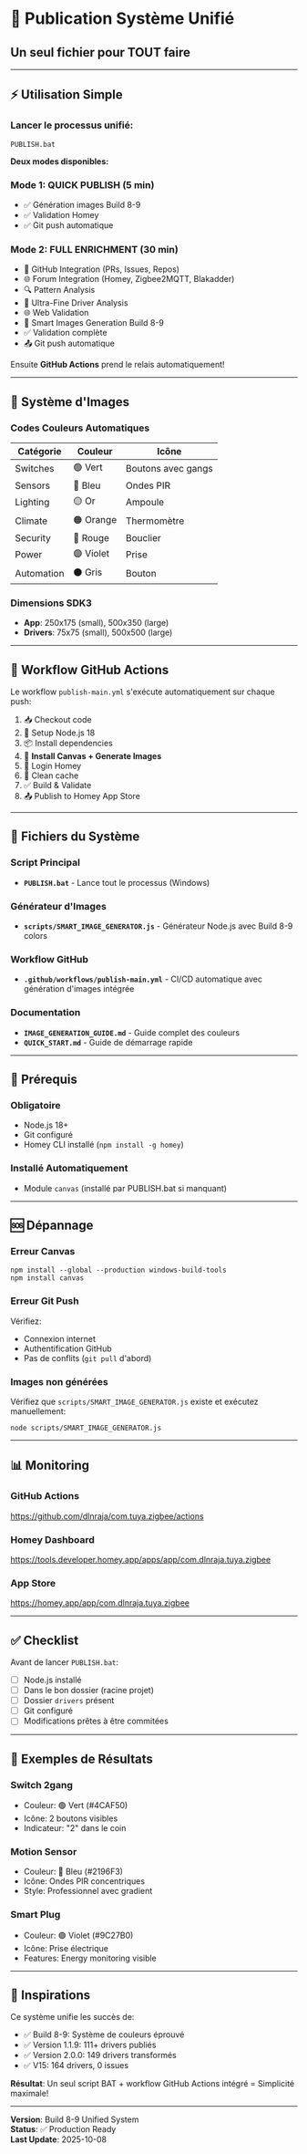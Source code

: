 # 🚀 Publication Système Unifié

## Un seul fichier pour TOUT faire

---

## ⚡ Utilisation Simple

### Lancer le processus unifié:

```batch
PUBLISH.bat
```

**Deux modes disponibles:**

### Mode 1: QUICK PUBLISH (5 min)
- ✅ Génération images Build 8-9
- ✅ Validation Homey
- ✅ Git push automatique

### Mode 2: FULL ENRICHMENT (30 min)
- 🐙 GitHub Integration (PRs, Issues, Repos)
- 🌐 Forum Integration (Homey, Zigbee2MQTT, Blakadder)
- 🔍 Pattern Analysis
- 🔬 Ultra-Fine Driver Analysis
- 🌐 Web Validation
- 🎨 Smart Images Generation Build 8-9
- ✅ Validation complète
- 📤 Git push automatique

Ensuite **GitHub Actions** prend le relais automatiquement!

---

## 🎨 Système d'Images

### Codes Couleurs Automatiques

| Catégorie | Couleur | Icône |
|-----------|---------|-------|
| Switches | 🟢 Vert | Boutons avec gangs |
| Sensors | 🔵 Bleu | Ondes PIR |
| Lighting | 🟡 Or | Ampoule |
| Climate | 🟠 Orange | Thermomètre |
| Security | 🔴 Rouge | Bouclier |
| Power | 🟣 Violet | Prise |
| Automation | ⚫ Gris | Bouton |

### Dimensions SDK3
- **App**: 250x175 (small), 500x350 (large)
- **Drivers**: 75x75 (small), 500x500 (large)

---

## 🔄 Workflow GitHub Actions

Le workflow `publish-main.yml` s'exécute automatiquement sur chaque push:

1. 📥 Checkout code
2. 🔧 Setup Node.js 18
3. 📦 Install dependencies
4. 🎨 **Install Canvas + Generate Images**
5. 🔐 Login Homey
6. 🧹 Clean cache
7. ✅ Build & Validate
8. 📤 Publish to Homey App Store

---

## 📁 Fichiers du Système

### Script Principal
- **`PUBLISH.bat`** - Lance tout le processus (Windows)

### Générateur d'Images
- **`scripts/SMART_IMAGE_GENERATOR.js`** - Générateur Node.js avec Build 8-9 colors

### Workflow GitHub
- **`.github/workflows/publish-main.yml`** - CI/CD automatique avec génération d'images intégrée

### Documentation
- **`IMAGE_GENERATION_GUIDE.md`** - Guide complet des couleurs
- **`QUICK_START.md`** - Guide de démarrage rapide

---

## 🔧 Prérequis

### Obligatoire
- Node.js 18+
- Git configuré
- Homey CLI installé (`npm install -g homey`)

### Installé Automatiquement
- Module `canvas` (installé par PUBLISH.bat si manquant)

---

## 🆘 Dépannage

### Erreur Canvas
```batch
npm install --global --production windows-build-tools
npm install canvas
```

### Erreur Git Push
Vérifiez:
- Connexion internet
- Authentification GitHub
- Pas de conflits (`git pull` d'abord)

### Images non générées
Vérifiez que `scripts/SMART_IMAGE_GENERATOR.js` existe et exécutez manuellement:
```batch
node scripts/SMART_IMAGE_GENERATOR.js
```

---

## 📊 Monitoring

### GitHub Actions
https://github.com/dlnraja/com.tuya.zigbee/actions

### Homey Dashboard
https://tools.developer.homey.app/apps/app/com.dlnraja.tuya.zigbee

### App Store
https://homey.app/app/com.dlnraja.tuya.zigbee

---

## ✅ Checklist

Avant de lancer `PUBLISH.bat`:

- [ ] Node.js installé
- [ ] Dans le bon dossier (racine projet)
- [ ] Dossier `drivers` présent
- [ ] Git configuré
- [ ] Modifications prêtes à être commitées

---

## 🎯 Exemples de Résultats

### Switch 2gang
- Couleur: 🟢 Vert (#4CAF50)
- Icône: 2 boutons visibles
- Indicateur: "2" dans le coin

### Motion Sensor
- Couleur: 🔵 Bleu (#2196F3)
- Icône: Ondes PIR concentriques
- Style: Professionnel avec gradient

### Smart Plug
- Couleur: 🟣 Violet (#9C27B0)
- Icône: Prise électrique
- Features: Energy monitoring visible

---

## 🎉 Inspirations

Ce système unifie les succès de:
- ✅ Build 8-9: Système de couleurs éprouvé
- ✅ Version 1.1.9: 111+ drivers publiés
- ✅ Version 2.0.0: 149 drivers transformés
- ✅ V15: 164 drivers, 0 issues

**Résultat**: Un seul script BAT + workflow GitHub Actions intégré = Simplicité maximale!

---

**Version**: Build 8-9 Unified System  
**Status**: ✅ Production Ready  
**Last Update**: 2025-10-08
